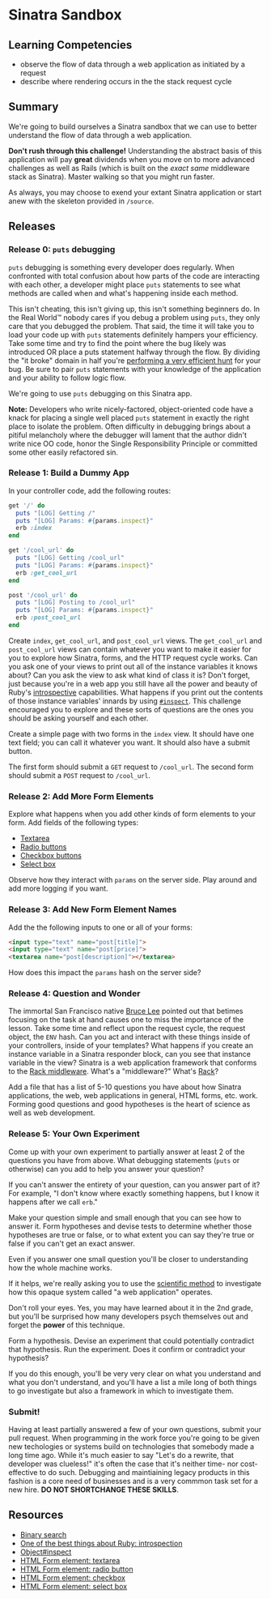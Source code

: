# Sinatra Sandbox

## Learning Competencies

* observe the flow of data through a web application as initiated by a request
* describe where rendering occurs in the the stack request cycle

## Summary

We're going to build ourselves a Sinatra sandbox that we can use to better
understand the flow of data through a web application.

**Don't rush through this challenge!**  Understanding the abstract basis of
this application will pay **great** dividends when you move on to more advanced
challenges as well as Rails (which is built on the *exact same* middleware
stack as Sinatra).  Master walking so that you might run faster.

As always, you may choose to exend your extant Sinatra application or start
anew with the skeleton provided in `/source`.

## Releases

### Release 0: `puts` debugging

`puts` debugging is something every developer does regularly.  When confronted
with total confusion about how parts of the code are interacting with each
other, a developer might place `puts` statements to see what methods are called
when and what's happening inside each method.

This isn't cheating, this isn't giving up, this isn't something beginners do.
In the Real World&trade; nobody cares if you debug a problem using `puts`, they
only care that you debugged the problem.  That said, the time it will take you
to load your code up with `puts` statements definitely hampers your efficiency.
Take some time and try to find the point where the bug likely was introduced OR
place a puts statement halfway through the flow.  By dividing the "it broke"
domain in half you're [performing a very efficient hunt][binary search] for your bug.
Be sure to pair `puts` statements with your knowledge of the application and
your ability to follow logic flow.

We're going to use `puts` debugging on this Sinatra app.

**Note:** Developers who write nicely-factored, object-oriented code have a knack for
placing a single well placed `puts` statement in exactly the right place to
isolate the problem.  Often difficulty in debugging brings about a pitiful
melancholy where the debugger will lament that the author didn't write nice OO
code, honor the Single Responsibility Principle or committed some other easily
refactored sin.

### Release 1: Build a Dummy App

In your controller code, add the following routes:

```ruby
get '/' do
  puts "[LOG] Getting /"
  puts "[LOG] Params: #{params.inspect}"
  erb :index
end

get '/cool_url' do
  puts "[LOG] Getting /cool_url"
  puts "[LOG] Params: #{params.inspect}"
  erb :get_cool_url
end

post '/cool_url' do
  puts "[LOG] Posting to /cool_url"
  puts "[LOG] Params: #{params.inspect}"
  erb :post_cool_url
end
```

Create `index`, `get_cool_url`, and `post_cool_url` views.  The `get_cool_url`
and `post_cool_url` views can contain whatever you want to make it easier for
you to explore how Sinatra, forms, and the HTTP request cycle works.  Can you
ask one of your views to print out all of the instance variables it knows
about?  Can you ask the view to ask what kind of class it is?  Don't forget,
just because you're in a web app you still have all the power and beauty of
Ruby's [introspective][] capabilities.  What happens if you print out the
contents of those instance variables' innards by using [`#inspect`][inspect].
This challenge encouraged you to explore and these sorts of questions are the
ones you should be asking yourself and each other.

Create a simple page with two forms in the `index` view.  It should have one
text field; you can call it whatever you want.  It should also have a submit
button.

The first form should submit a `GET` request to `/cool_url`.  The second form
should submit a `POST` request to `/cool_url`.

### Release 2: Add More Form Elements

Explore what happens when you add other kinds of form elements to your form.  Add fields of the following types:

* [Textarea][]
* [Radio buttons][]
* [Checkbox buttons][]
* [Select box][]

Observe how they interact with `params` on the server side.  Play around and
add more logging if you want.

### Release 3: Add New Form Element Names

Add the the following inputs to one or all of your forms:

```html
<input type="text" name="post[title]">
<input type="text" name="post[price]">
<textarea name="post[description]"></textarea>
```

How does this impact the `params` hash on the server side?

### Release 4: Question and Wonder

The immortal San Francisco native [Bruce Lee][enter the dragon] pointed out
that betimes focusing on the task at hand causes one to miss the importance of
the lesson.  Take some time and reflect upon the request cycle, the request
object, the `ENV` hash.  Can you act and interact with these things inside of
your controllers, inside of your templates?  What happens if you create an
instance variable in a Sinatra responder block, can you see that instance
variable in the view?  Sinatra is a web application framework that conforms to
the [Rack middleware][].  What's a "middleware?"  What's [Rack][Rack
middleware]?

Add a file that has a list of 5-10 questions you have about how Sinatra
applications, the web, web applications in general, HTML forms, etc. work.
Forming good questions and good hypotheses is the heart of science as well as
web development.

### Release 5: Your Own Experiment

Come up with your own experiment to partially answer at least 2 of the
questions you have from above.  What debugging statements (`puts` or otherwise)
can you add to help you answer your question?

If you can't answer the entirety of your question, can you answer part of it?
For example, "I don't know where exactly something happens, but I know it
happens after we call `erb`."

Make your question simple and small enough that you can see how to answer it.
Form hypotheses and devise tests to determine whether those hypotheses are true
or false, or to what extent you can say they're true or false if you can't get
an exact answer.

Even if you answer one small question you'll be closer to understanding how the
whole machine works.

If it helps, we're really asking you to use the [scientific
method](http://en.wikipedia.org/wiki/Scientific_method) to investigate how this
opaque system called "a web application" operates.

Don't roll your eyes.  Yes, you may have learned about it in the 2nd grade, but
you'll be surprised how many developers psych themselves out and forget the
**power** of this technique.

Form a hypothesis.  Devise an experiment that could potentially contradict that
hypothesis.  Run the experiment.  Does it confirm or contradict your
hypothesis?

If you do this enough, you'll be very very clear on what you understand and
what you don't understand, and you'll have a list a mile long of both things to
go investigate but also a framework in which to investigate them.

### Submit!

Having at least partially answered a few of your own questions, submit your
pull request.  When programming in the work force you're going to be given new
techologies or systems build on technologies that somebody made a long time
ago.  While it's much easier to say "Let's do a rewrite, that developer was
clueless!" it's often the case that it's neither time- nor cost-effective to do
such.  Debugging and maintiaining legacy products in this fashion is a core
need of businesses and is a very commmon task set for a new hire.  **DO NOT
SHORTCHANGE THESE SKILLS**.


## Resources

* [Binary search][binary search]
* [One of the best things about Ruby: introspection][introspective]
* [Object#inspect][inspect]
* [HTML Form element: textarea][Textarea]
* [HTML Form element: radio button][Radio buttons]
* [HTML Form element: checkbox][Checkbox buttons]
* [HTML Form element: select box][Select box]

[enter the dragon]: http://www.youtube.com/watch?v=sDW6vkuqGLg&t=1m14s
[binary search]: http://cl.ly/2n3D2V0R0L2f/download/sinatra_skeleton.zip
[introspective]: http://en.wikipedia.org/wiki/Type_introspection#Ruby
[inspect]: http://en.wikipedia.org/wiki/Type_introspection#Ruby
[Textarea]: http://www.echoecho.com/htmlforms08.htm
[Radio buttons]: http://www.echoecho.com/htmlforms10.htm
[Checkbox buttons]: http://www.echoecho.com/htmlforms09.htm
[Select box]: http://www.echoecho.com/htmlforms11.htm
[Rack middleware]: http://rack.github.io/

